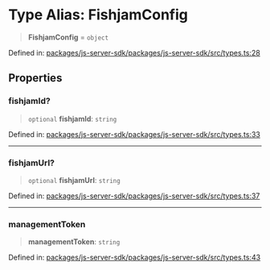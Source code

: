 # Type Alias: FishjamConfig

> **FishjamConfig** = `object`

Defined in: [packages/js-server-sdk/packages/js-server-sdk/src/types.ts:28](https://github.com/fishjam-cloud/js-server-sdk/blob/e133f8a6825619e67537d43e8483134d23c7dce1/packages/js-server-sdk/src/types.ts#L28)

## Properties

### fishjamId?

> `optional` **fishjamId**: `string`

Defined in: [packages/js-server-sdk/packages/js-server-sdk/src/types.ts:33](https://github.com/fishjam-cloud/js-server-sdk/blob/e133f8a6825619e67537d43e8483134d23c7dce1/packages/js-server-sdk/src/types.ts#L33)

***

### fishjamUrl?

> `optional` **fishjamUrl**: `string`

Defined in: [packages/js-server-sdk/packages/js-server-sdk/src/types.ts:37](https://github.com/fishjam-cloud/js-server-sdk/blob/e133f8a6825619e67537d43e8483134d23c7dce1/packages/js-server-sdk/src/types.ts#L37)

***

### managementToken

> **managementToken**: `string`

Defined in: [packages/js-server-sdk/packages/js-server-sdk/src/types.ts:43](https://github.com/fishjam-cloud/js-server-sdk/blob/e133f8a6825619e67537d43e8483134d23c7dce1/packages/js-server-sdk/src/types.ts#L43)
